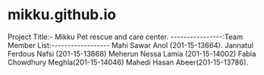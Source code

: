 # mikku.github.io
Project Title:- Mikku Pet rescue and care center. 
----------------:Team Member List:------------------ 
Mahi Sawar Anol (201-15-13664).
Jannatul Ferdous Nafsi (201-15-13868)
Meherun Nessa Lamia (201-15-14002)
Fabia Chowdhury Meghla(201-15-14046)
Mahedi Hasan Abeer(201-15-13786).
